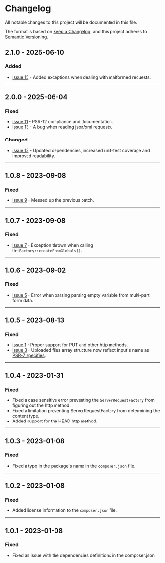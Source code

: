 # Changelog

All notable changes to this project will be documented in this file.

The format is based on [Keep a Changelog](https://keepachangelog.com/en/1.0.0/),
and this project adheres to [Semantic Versioning](https://semver.org/spec/v2.0.0.html).

## 2.1.0 - 2025-06-10
### Added
- [issue 15](https://github.com/adinan-cenci/psr-17/issues/15) - Added exceptions when dealing with malformed requests.

---

## 2.0.0 - 2025-06-04
### Fixed
- [issue 11](https://github.com/adinan-cenci/psr-17/issues/11) - PSR-12 compliance and documentation.
- [issue 13](https://github.com/adinan-cenci/psr-17/issues/13) - A bug when reading json/xml requests.

### Changed
- [issue 13](https://github.com/adinan-cenci/psr-17/issues/13) - Updated dependencies, increased unit-test coverage and improved readability.

---

## 1.0.8 - 2023-09-08
### Fixed
- [issue 9](https://github.com/adinan-cenci/psr-17/issues/9) - Messed up the previous patch.

---

## 1.0.7 - 2023-09-08
### Fixed
- [issue 7](https://github.com/adinan-cenci/psr-17/issues/7) - Exception thrown when calling `UriFactory::createFromGlobals()`.

---

## 1.0.6 - 2023-09-02
### Fixed
- [issue 5](https://github.com/adinan-cenci/psr-17/issues/5) - Error when parsing parsing empty variable from multi-part form data.

---

## 1.0.5 - 2023-08-13
### Fixed
- [issue 1](https://github.com/adinan-cenci/psr-17/issues/1) - Proper support for PUT and other http methods.
- [issue 3](https://github.com/adinan-cenci/psr-17/issues/3) - Uploaded files array structure now reflect input's name as [PSR-7 specifies](https://www.php-fig.org/psr/psr-7/#16-uploaded-files).

---

## 1.0.4 - 2023-01-31
### Fixed
- Fixed a case sensitive error preventing the `ServerRequestFactory` from
  figuring out the http method.
- Fixed a limitation preventing ServerRequestFactory from determining the
  content type.
- Added support for the HEAD http method.

---

## 1.0.3 - 2023-01-08
### Fixed
- Fixed a typo in the package's name in the `composer.json` file.

---

## 1.0.2 - 2023-01-08
### Fixed
- Added license information to the `composer.json` file.

---

## 1.0.1 - 2023-01-08
### Fixed
- Fixed an issue with the dependencies definitions in the composer.json
